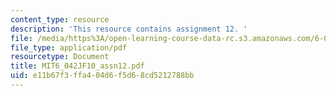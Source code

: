 ```yaml
---
content_type: resource
description: 'This resource contains assignment 12. '
file: /media/https%3A/open-learning-course-data-rc.s3.amazonaws.com/6-042j-mathematics-for-computer-science-fall-2010/e11b67f3ffa404d6f5d68cd5212788bb_MIT6_042JF10_assn12.pdf
file_type: application/pdf
resourcetype: Document
title: MIT6_042JF10_assn12.pdf
uid: e11b67f3-ffa4-04d6-f5d6-8cd5212788bb
---
```

